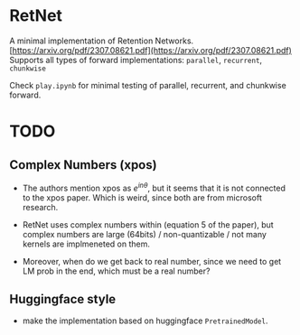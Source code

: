 # RetNet

A minimal implementation of Retention Networks. [https://arxiv.org/pdf/2307.08621.pdf](https://arxiv.org/pdf/2307.08621.pdf)
Supports all types of forward implementations: `parallel`, `recurrent`, `chunkwise`

Check `play.ipynb` for minimal testing of parallel, recurrent, and chunkwise forward.

# TODO

## Complex Numbers (xpos)

- The authors mention xpos as $e^{in\theta}$, but it seems that it is not connected
to the xpos paper. Which is weird, since both are from microsoft research.

- RetNet uses complex numbers within (equation 5 of the paper), but complex numbers are
large (64bits) / non-quantizable / not many kernels are implmeneted on them.

- Moreover, when do we get back to real number, since we need to get LM prob in the end,
which must be a real number?

## Huggingface style

- make the implementation based on huggingface `PretrainedModel`.
